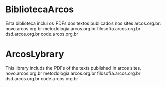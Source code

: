 # BibliotecaArcos

Esta biblioteca inclui os PDFs dos textos publicados nos sites arcos.org.br:
  novo.arcos.org.br
  metodologia.arcos.org.br
  filosofia.arcos.org.br
  dsd.arcos.org.br
  code.arcos.org.br
  
  
 # ArcosLybrary
 
 This library includs the PDFs of the texts published in arcos sites.
  novo.arcos.org.br
  metodologia.arcos.org.br
  filosofia.arcos.org.br
  dsd.arcos.org.br
  code.arcos.org.br
